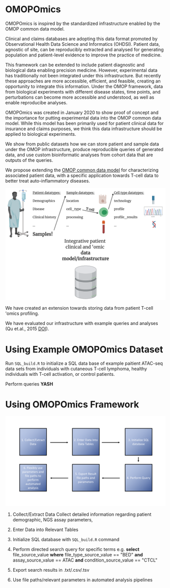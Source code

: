 # OMOPOmics

OMOPOmics is inspired by the standardized infrastructure enabled by the OMOP common data model. 

Clinical and claims databases are adopting this data format promoted by Observational Health Data Science and Informatics (OHDSI). Patient data, agnostic of site, can be reproducibly extracted and analysed for generating population and patient-level evidence to improve the practice of medicine. 

This framework can be extended to include patient diagnostic and biological data enabling precision medicine. However, experimental data has traditionally not been integrated under this infrastructure. But recently these approaches are more accessible, efficient, and feasible, creating an opportunity to integrate this information. Under the OMOP framework, data from biological experiments with different disease states, time points, and perturbations can become more accessible and understood, as well as enable reproducibe analyses. 

OMOPOmics was created in January 2020 to show proof of concept and the importance for putting experimental data into the OMOP common data model. While this model has been primarily used for patient clinical data for insurance and claims purposes, we think this data infrastructure should be applied to biological experiments. 

We show from public datasets how we can store patient and sample data under the OMOP infrastructure, produce reproducible queries of generated data, and use custom bioinformatic analyses from cohort data that are outputs of the queries. 

We propose extending the [OMOP common data model](https://ohdsi.github.io/TheBookOfOhdsi/) for characterizing associated patient data, with a specific application towards T-cell data to better treat auto-inflammatory diseases.

![](docs/imgs/chroma-t-cell_scheme.png)

We have created an extension towards storing data from patient T-cell 'omics profiling. 

We have evaluated our infrastructure with example queries and analyses (Qu et.al., 2015 [DOI](https://doi.org/10.1016/j.cels.2015.06.003.)).

# Using Example OMOPOmics Dataset

Run `SQL_build.R`  to initialize a SQL data base of example paitient ATAC-seq data sets from individuals with cutaneous T-cell lymphoma, healthy individuals with T-cell activation, or control patients. 

Perform queries **YASH**


# Using OMOPOmics Framework

![](docs/imgs/OMOPOmics_use_flowchart.png)

1. Collect/Extract Data 
        Collect detailed information regarding patient demographic, NGS assay parameters, 

2. Enter Data into Relevant Tables

3. Initialize SQL database with `SQL_build.R` command 

4. Perform directed search query for specific terms 
        e.g. **select** file_source_value **where** file_type_source_value == "BED" 
        **and** assay_source_value == ATAC **and** condition_source_value == "CTCL"

5. Export search results in .txt/.csv/.tsv
        
6. Use file paths/relevant parameters in automated analysis pipelines
            







